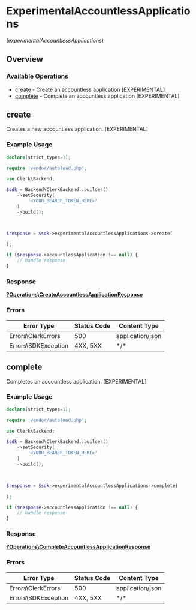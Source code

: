 # ExperimentalAccountlessApplications
(*experimentalAccountlessApplications*)

## Overview

### Available Operations

* [create](#create) - Create an accountless application [EXPERIMENTAL]
* [complete](#complete) - Complete an accountless application [EXPERIMENTAL]

## create

Creates a new accountless application. [EXPERIMENTAL]

### Example Usage

<!-- UsageSnippet language="php" operationID="CreateAccountlessApplication" method="post" path="/accountless_applications" -->
```php
declare(strict_types=1);

require 'vendor/autoload.php';

use Clerk\Backend;

$sdk = Backend\ClerkBackend::builder()
    ->setSecurity(
        '<YOUR_BEARER_TOKEN_HERE>'
    )
    ->build();



$response = $sdk->experimentalAccountlessApplications->create(

);

if ($response->accountlessApplication !== null) {
    // handle response
}
```

### Response

**[?Operations\CreateAccountlessApplicationResponse](../../Models/Operations/CreateAccountlessApplicationResponse.md)**

### Errors

| Error Type          | Status Code         | Content Type        |
| ------------------- | ------------------- | ------------------- |
| Errors\ClerkErrors  | 500                 | application/json    |
| Errors\SDKException | 4XX, 5XX            | \*/\*               |

## complete

Completes an accountless application. [EXPERIMENTAL]

### Example Usage

<!-- UsageSnippet language="php" operationID="CompleteAccountlessApplication" method="post" path="/accountless_applications/complete" -->
```php
declare(strict_types=1);

require 'vendor/autoload.php';

use Clerk\Backend;

$sdk = Backend\ClerkBackend::builder()
    ->setSecurity(
        '<YOUR_BEARER_TOKEN_HERE>'
    )
    ->build();



$response = $sdk->experimentalAccountlessApplications->complete(

);

if ($response->accountlessApplication !== null) {
    // handle response
}
```

### Response

**[?Operations\CompleteAccountlessApplicationResponse](../../Models/Operations/CompleteAccountlessApplicationResponse.md)**

### Errors

| Error Type          | Status Code         | Content Type        |
| ------------------- | ------------------- | ------------------- |
| Errors\ClerkErrors  | 500                 | application/json    |
| Errors\SDKException | 4XX, 5XX            | \*/\*               |